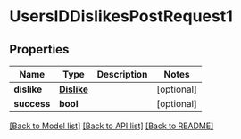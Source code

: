 # UsersIDDislikesPostRequest1

## Properties
Name | Type | Description | Notes
------------ | ------------- | ------------- | -------------
**dislike** | [**Dislike**](Dislike.md) |  | [optional] 
**success** | **bool** |  | [optional] 

[[Back to Model list]](../README.md#documentation-for-models) [[Back to API list]](../README.md#documentation-for-api-endpoints) [[Back to README]](../README.md)

